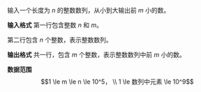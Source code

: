 输入一个长度为 $n$ 的整数数列，从小到大输出前 $m$ 小的数。

**输入格式**
第一行包含整数 $n$ 和 $m$。

第二行包含 $n$ 个整数，表示整数数列。

**输出格式**
共一行，包含 $m$ 个整数，表示整数数列中前 $m$ 小的数。

**数据范围**
$$1 \le m \le n \le 10^5， \\
1 \le 数列中元素 \le 10^9$$

